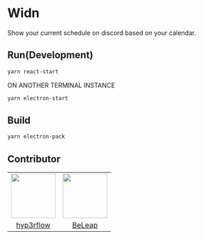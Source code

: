 # Widn

Show your current schedule on discord based on your calendar.

## Run(Development)

```sh
yarn react-start
```

ON ANOTHER TERMINAL INSTANCE

```sh
yarn electron-start
```

## Build

```sh
yarn electron-pack
```

## Contributor

<table>
<tr>
    <td align="center">
        <a href="https://github.com/hyp3rflow"><img src="https://avatars.githubusercontent.com/u/49385012?s=460&u=e06cb5f0223d989fe1ec9bfc301da29baad7575c&v=4" width="100px"/></a>
    </td>
    <td align="center">
        <a href="https://github.com/BeLeap"><img src="https://avatars.githubusercontent.com/u/46488521?s=460&u=de1a336b358d417729422352e64c6b7bcd1cff37&v=4" width="100px"/></a>
    </td>
</tr>
<tr>
    <td align="center">
        <a href="https://github.com/hyp3rflow">hyp3rflow</a>
    </td>
    <td align="center">
        <a href="https://github.com/BeLeap">BeLeap</a>
    </td>
</tr>
</table>
